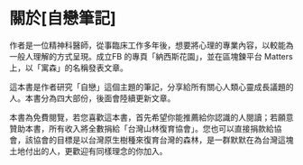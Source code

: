 # 關於\[自戀筆記\]

作者是一位精神科醫師，從事臨床工作多年後，想要將心理的專業內容，以較能為一般人理解的方式呈現。成立FB 的專頁「納西斯花園」，並在區塊鍊平台 Matters 上，以「寓森」的名稱發表文章。

這本書是作者研究「自戀」這個主題的筆記，分享給所有關心人類心靈成長議題的人。本書分為四大部份，後面會陸續更新文章。

本書為免費閱覽，若您喜歡這本書，首先希望你能推薦給你認識的人閱讀；若願意贊助本書，所有收入將全數捐給「台灣山林復育協會」。您也可以直接捐款給協會，該協會的目標是以台灣原生樹種來復育台灣的森林，是一群默默在為台灣這塊土地付出的人，更歡迎有同樣理念的你加入。

